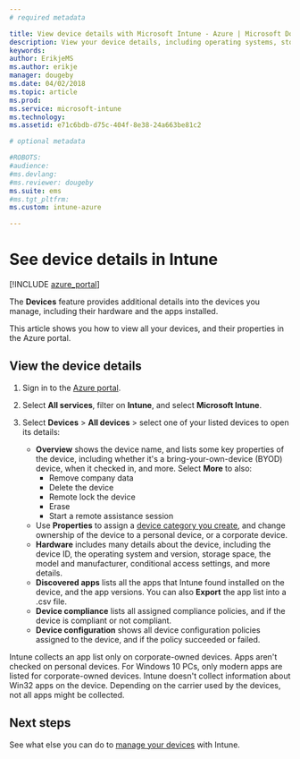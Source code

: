 ```yaml
---
# required metadata

title: View device details with Microsoft Intune - Azure | Microsoft Docs
description: View your device details, including operating systems, storage space, manufacturer, and model. Get a list of installed apps, check compliance policies, and set up TeamViewer with Microsoft Intune in Azure. Similar to viewing inventory of the devices you manage.
keywords:
author: ErikjeMS
ms.author: erikje
manager: dougeby
ms.date: 04/02/2018
ms.topic: article
ms.prod:
ms.service: microsoft-intune
ms.technology:
ms.assetid: e71c6bdb-d75c-404f-8e38-24a663be81c2

# optional metadata

#ROBOTS:
#audience:
#ms.devlang:
#ms.reviewer: dougeby
ms.suite: ems
#ms.tgt_pltfrm:
ms.custom: intune-azure

---
```


# See device details in Intune

[!INCLUDE [azure_portal](./includes/azure_portal.md)]

The **Devices** feature provides additional details into the devices you manage, including their hardware and the apps installed.

This article shows you how to view all your devices, and their properties in the Azure portal.

## View the device details

1. Sign in to the [Azure portal](https://portal.azure.com).
2. Select **All services**, filter on **Intune**, and select **Microsoft Intune**.
3. Select **Devices** > **All devices** > select one of your listed devices to open its details:

   - **Overview** shows the device name, and lists some key properties of the device, including whether it's a bring-your-own-device (BYOD) device, when it checked in, and more. Select **More** to also:
     - Remove company data
     - Delete the device
     - Remote lock the device
     - Erase
     - Start a remote assistance session
   - Use **Properties** to assign a [device category you create](device-group-mapping.md), and change ownership of the device to a personal device, or a corporate device.
   - **Hardware** includes many details about the device, including the device ID, the operating system and version, storage space, the model and manufacturer, conditional access settings, and more details.
   - **Discovered apps** lists all the apps that Intune found installed on the device, and the app versions. You can also **Export** the app list into a .csv file.
   - **Device compliance** lists all assigned compliance policies, and if the device is compliant or not compliant.
   - **Device configuration** shows all device configuration policies assigned to the device, and if the policy succeeded or failed.

Intune collects an app list only on corporate-owned devices. Apps aren't checked on personal devices. For Windows 10 PCs, only modern apps are listed for corporate-owned devices. Intune doesn't collect information about Win32 apps on the device. Depending on the carrier used by the devices, not all apps might be collected.

## Next steps
See what else you can do to [manage your devices](device-management.md) with Intune.